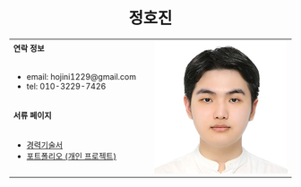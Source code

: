 <h1 align="center">정호진</h1>
<table>
  <tbody>
    <tr>
      <td><b>연락 정보</b></td>
      <td width="50%" rowspan="4">
        <img alt="증명사진.jpg" src="./assets/증명사진_정각.jpg" />
      </td>
    </tr>
    <tr>
      <td>
        <ul>
          <li>email: hojini1229@gmail.com</li>
          <li>tel: 010-3229-7426</li>
        </ul>
      </td>
    </tr>
    <tr><td><b>서류 페이지</b></td></tr>
    <tr>
      <td width="50%">
        <ul>
          <li><a href="./pages/경력기술서.md">경력기술서</a></li>
          <li><a href="./pages/포트폴리오.md">포트폴리오 (개인 프로젝트)</a></li>
        </ul>
      </td>
    </tr>
  </tbody>
</table>
